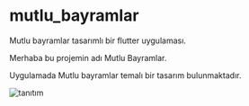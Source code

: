 # mutlu_bayramlar

Mutlu bayramlar tasarımlı bir flutter uygulaması.

Merhaba bu projemin adı Mutlu Bayramlar.

Uygulamada Mutlu bayramlar temalı bir tasarım bulunmaktadır.

![tanıtım](https://github.com/sefikt/mutlu_bayramlar/assets/88979070/cd54cb7b-4444-4ea0-a3f4-4beaa6efaca8)
